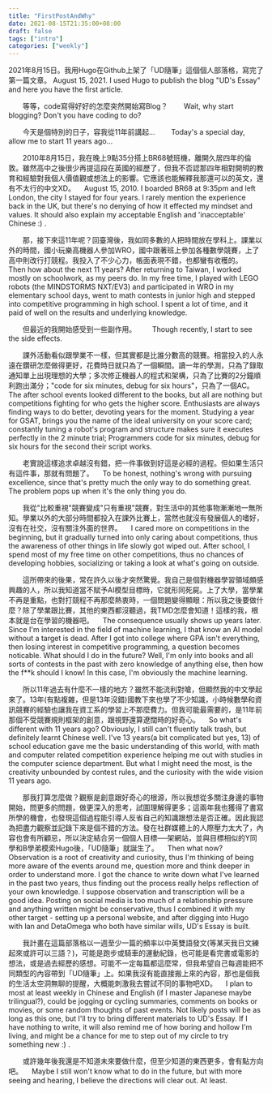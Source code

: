 ```yaml
---
title: "FirstPostAndWhy"
date: 2021-08-15T21:35:00+08:00
draft: false
tags: ["intro"]
categories: ["weekly"]
---
```


2021年8月15日。我用Hugo在Github上架了「UD隨筆」這個個人部落格，寫完了第一篇文章。 
August 15, 2021. I used Hugo to publish the blog "UD's Essay" and here you have the first article.

&emsp;&emsp;等等，code寫得好好的怎麼突然開始寫Blog？
&emsp;&emsp;Wait, why start blogging? Don't you have coding to do?

&emsp;&emsp;今天是個特別的日子，容我從11年前講起...
&emsp;&emsp;Today's a special day, allow me to start 11 years ago...

&emsp;&emsp;2010年8月15日，我在晚上9點35分搭上BR68號班機，離開久居四年的倫敦。雖然高中之後很少再提這段在英國的經歷了，但我不否認那四年相對開明的教育和經驗對我個人價值觀或想法上的影響。它應該也能解釋我那還可以的英文，還有不太行的中文XD。
&emsp;August 15, 2010. I boarded BR68 at 9:35pm and left London, the city I stayed for four years. I rarely mention the experience back in the UK, but there's no denying of how it effected my mindset and values. It should also explain my acceptable English and 'inacceptable' Chinese :) .

&emsp;&emsp;那，接下來這11年呢？回臺灣後，我如同多數的人把時間放在學科上。課業以外的時間，國小玩樂高機器人參加WRO，國中跟著班上參加各種數學競賽，上了高中則改行打競程。我投入了不少心力，帳面表現不錯，也都蠻有收穫的。
&emsp;Then how about the next 11 years? After returning to Taiwan, I worked mostly on schoolwork, as my peers do. In my free time, I played with LEGO robots (the MINDSTORMS NXT/EV3) and participated in WRO in my elementary school days, went to math contests in junior high and stepped into competitive programming in high school. I spent a lot of time, and it paid of well on the results and underlying knowledge.

&emsp;&emsp;但最近的我開始感受到一些副作用。
&emsp;&emsp;Though recently, I start to see the side effects.

&emsp;&emsp;課外活動看似跟學業不一樣，但其實都是比誰分數高的競賽。相當投入的人永遠在鑽研怎麼做得更好，花費時日就只為了一個瞬間。讀一年的學測，只為了錄取通知單上出現理想的大學；多次修正機器人的程式和架構，只為了比賽的2分鐘順利跑出滿分；"code for six minutes, debug for six hours"，只為了一個AC。
&emsp;The after school events looked different to the books, but all are nothing but competitions fighting for who gets the higher score. Enthusiasts are always finding ways to do better, devoting years for the moment. Studying a year for GSAT, brings you the name of the ideal university on your score card; constantly tuning a robot's program and structure makes sure it executes perfectly in the 2 minute trial; Programmers code for six minutes, debug for six hours for the second their script works.

&emsp;&emsp;老實說這樣追求卓越沒有錯，把一件事做到好這是必經的過程。但如果生活只有這件事，那就有問題了。
&emsp;To be honest, nothing's wrong with pursuing excellence, since that's pretty much the only way to do something great. The problem pops up when it's the only thing you do.

&emsp;&emsp;我從"比較重視"競賽變成"只有重視"競賽，對生活中的其他事物漸漸地一無所知。學業以外的大部分時間都投入在課外比賽上，當然也就沒有發展個人的嗜好，沒有在社交，沒有關注外面的世界。
&emsp;I cared more on competitions in the beginning, but it gradually turned into only caring about competitions, thus the awareness of other things in life slowly got wiped out. After school, I spend most of my free time on other competitions, thus no chances of developing hobbies, socializing or taking a look at what's going on outside.

&emsp;&emsp;這所帶來的後果，常在許久以後才突然驚覺。我自己是個對機器學習領域頗感興趣的人，所以我知道當不賦予AI模型目標時，它就形同死屍。上了大學，當學業不再是重點，也對打競程不再那麼熱衷時，一個問題變得顯眼：所以我之後要做什麼？除了學業跟比賽，其他的東西都沒聽過，我TMD怎麼會知道！這樣的我，根本就是台在學習的機器吧。
&emsp;The consequence usually shows up years later. Since I'm interested in the field of machine learning, I that know an AI model without a target is dead. After I got into college where GPA isn't everything, then losing interest in competitive programming, a question becomes noticable. What should I do in the future? Well, I'm only into books and all sorts of contests in the past with zero knowledge of anything else, then how the f**k should I know! In this case, I'm obviously the machine learning.

&emsp;&emsp;所以11年過去有什麼不一樣的地方？雖然不能流利對嗆，但顯然我的中文學起來了。13年(有點複雜，但是13年沒錯)國教下來也學了不少知識，小時候數學和資訊競賽的經驗也讓我在資工系的學習上不那麼費力。但我可能最需要的，是11年前那個不受競賽規則框架的創意，跟視野還算遼闊時的好奇心。
&emsp;So what's different with 11 years ago? Obviously, I still can't fluently talk trash, but definitely learnt Chinese well. I've 13 years(a bit complicated but yes, 13) of school education gave me the basic understanding of this world, with math and computer related competition experience helping me out with studies in the computer science department. But what I might need the most, is the creativity unbounded by contest rules, and the curiosity with the wide vision 11 years ago.

&emsp;&emsp;那我打算怎麼做？觀察是創意跟好奇心的根源，所以我想從多關注身邊的事物開始，問更多的問題，做更深入的思考，試圖理解得更多；這兩年我也獲得了書寫所學的機會，也發現這個過程能引導人反省自己的知識跟想法是否正確。因此我認為把盡力觀察並記錄下來是個不錯的方法。發在社群媒體上的人際壓力太大了，內容也會有所顧忌，所以決定結合另一個個人目標──架網站，並與目標相似的Y同學和B學弟模索Hugo後，「UD隨筆」就誕生了。
&emsp;Then what now? Observation is a root of creativity and curiosity, thus I'm thinking of being more aware of the events around me, question more and think deeper in order to understand more. I got the chance to write down what I've learned in the past two years, thus finding out the process really helps reflection of your own knowledge. I suppose observation and transcription will be a good idea. Posting on social media is too much of a relationship pressure and anything written might be conservative, thus I combined it with my other target - setting up a personal website, and after digging into Hugo with Ian and DetaOmega who both have similar wills, UD's Essay is built.

&emsp;&emsp;我計畫在這篇部落格以一週至少一篇的頻率以中英雙語發文(等某天我日文練起來或許可以三語？)，可能是跑步或騎車的運動紀錄，也可能是看完書或電影的想法，或是過去經歷的感想。可能不一定每篇都這麼常，但我希望自己每週能把不同類型的內容帶到「UD隨筆」上。如果我沒有能直接搬上來的內容，那也是個我的生活太空洞無聊的提醒，大概能刺激我去嘗試不同的事物吧XD。 
&emsp;I plan to most at least weekly in Chinese and English (if I master Japanese maybe trilingual?), could be jogging or cycling summaries, comments on books or movies, or some random thoughts of past events. Not likely posts will be as long as this one, but I'll try to bring different materials to UD's Essay. If I have nothing to write, it will also remind me of how boring and hollow I'm living, and might be a chance for me to step out of my circle to try something new :) .

&emsp;&emsp;或許幾年後我還是不知道未來要做什麼，但至少知道的東西更多，會有點方向吧。
&emsp;Maybe I still won't know what to do in the future, but with more seeing and hearing, I believe the directions will clear out. At least.
